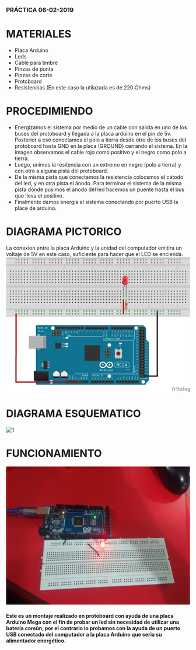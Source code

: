 ### PRÁCTICA 06-02-2019
# MATERIALES 
* Placa Arduino
* Leds
* Cable para timbre 
* Pinzas de punta
* Pinzas de corte
* Protoboard
* Resistencias (En este caso la utilazada es de 220 Ohms)
# PROCEDIMIENDO
* Energizamos el sistema por medio de un cable con salida en uno de los buses del protoboard y llegada a la placa arduino en el pin de 5v. Posterior a eso conectamos el polo a tierra desde otro de los buses del protoboard hasta GND en la placa (GROUND) cerrando el sistema. En la imagen observamos el cable rojo como positivo y el negro como polo a tierra.
* Luego, unimos la resitencia con un extremo en negro (polo a tierra) y con otro a alguna pista del protoboard.
* De la misma pista que conectamos la resistencia colocsmos el cátodo del led, y en otra pista el ánodo. Para terminar el sistema de la misma pista dónde pusimos el ánodo del led hacemos un puente hasta el bus que lleva el positivo.
* Finalmente damos energía al sistema conectando por puerto USB la place de arduino.
# DIAGRAMA PICTORICO
La conexion entre la placa Arduino y la unidad del computador emitira un voltaje de 5V en este caso, suficiente para hacer que el LED se encienda. 
![1](https://github.com/angiediaz1102/02Grupo/blob/master/imagenes/protoboard.png) 

# DIAGRAMA ESQUEMATICO
![1](https://github.com/angiediaz1102/02Grupo/blob/master/imagenes/Sketch_esquem%C3%A1tico.png)

# FUNCIONAMIENTO 
![1](https://github.com/angiediaz1102/02Grupo/blob/master/IMG-20190210-WA0034.jpg)
#### Este es un montaje realizado en protoboard con ayuda de una placa Arduino Mega con el fin de probar un led sin necesidad de utilizar una batería común, por el contrario lo probamos con la ayuda de un puerto USB conectado del computador a la placa Arduino que seria su alimentador energético.
